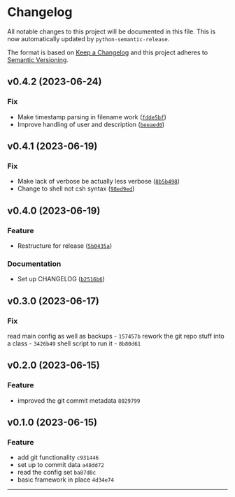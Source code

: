 # Changelog

All notable changes to this project will be documented in this file.
This is now automatically updated by `python-semantic-release`.

The format is based on [Keep a Changelog](http://keepachangelog.com/en/1.0.0/)
and this project adheres to [Semantic Versioning](http://semver.org/spec/v2.0.0.html).

<!--next-version-placeholder-->

## v0.4.2 (2023-06-24)

### Fix

* Make timestamp parsing in filename work ([`fdde5bf`](https://github.com/Home/pfsense_git_config/commit/fdde5bf9abc6c13147e5c7a901503a208bc5b70c))
* Improve handling of user and description ([`beeaed0`](https://github.com/Home/pfsense_git_config/commit/beeaed0500be88b32b3dec30db152ef13d1f60dd))

## v0.4.1 (2023-06-19)

### Fix

* Make lack of verbose be actually less verbose ([`8b5b498`](https://github.com/Home/pfsense_git_config/commit/8b5b49885b56207653025ab231895a7c1893d63a))
* Change to shell not csh syntax ([`98ed9ed`](https://github.com/Home/pfsense_git_config/commit/98ed9ed327890f53be364daa2ba682b2dc7e5615))

## v0.4.0 (2023-06-19)

### Feature

* Restructure for release ([`5b0435a`](https://github.com/Home/pfsense_git_config/commit/5b0435a217a1618aad49bc70a7a644e091055e3a))

### Documentation

* Set up CHANGELOG ([`b2516b6`](https://github.com/Home/pfsense_git_config/commit/b2516b64c4aaf75c1f910bd9199540c0560f6ddb))


## v0.3.0 (2023-06-17)

### Fix

read main config as well as backups - `157457b`
rework the git repo stuff into a class - `3426b49`
shell script to run it - `8b80d61`

## v0.2.0 (2023-06-15)

### Feature

- improved the git commit metadata `8029799`

## v0.1.0 (2023-06-15)

### Feature

- add git functionality `c931446`
- set up to commit data `a48dd72`
- read the config set `ba87d0c`
- basic framework in place `4d34e74`


----
